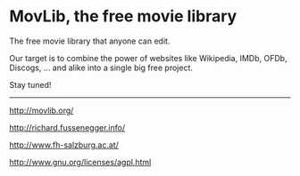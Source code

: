 # MovLib, the free movie library

The free movie library that anyone can edit.

Our target is to combine the power of websites like Wikipedia, IMDb, OFDb, Discogs, … and alike into a single big free project.

Stay tuned!

- - -

http://movlib.org/

http://richard.fussenegger.info/

http://www.fh-salzburg.ac.at/

http://www.gnu.org/licenses/agpl.html
